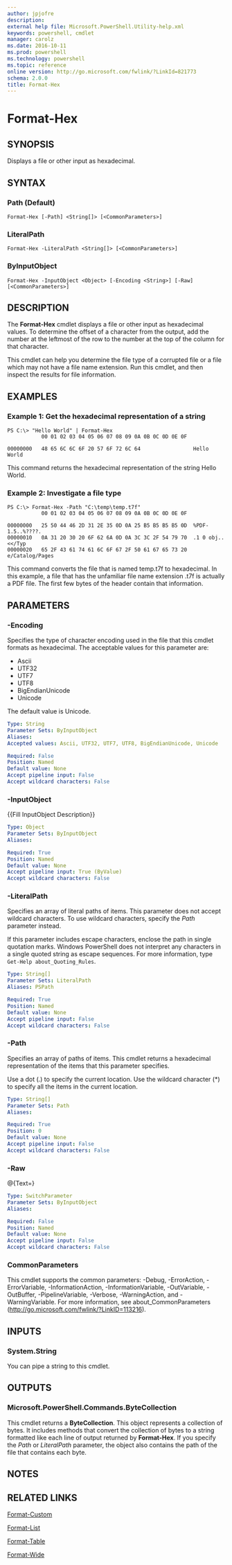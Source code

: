 ```yaml
---
author: jpjofre
description: 
external help file: Microsoft.PowerShell.Utility-help.xml
keywords: powershell, cmdlet
manager: carolz
ms.date: 2016-10-11
ms.prod: powershell
ms.technology: powershell
ms.topic: reference
online version: http://go.microsoft.com/fwlink/?LinkId=821773
schema: 2.0.0
title: Format-Hex
---
```


# Format-Hex

## SYNOPSIS
Displays a file or other input as hexadecimal.

## SYNTAX

### Path (Default)
```
Format-Hex [-Path] <String[]> [<CommonParameters>]
```

### LiteralPath
```
Format-Hex -LiteralPath <String[]> [<CommonParameters>]
```

### ByInputObject
```
Format-Hex -InputObject <Object> [-Encoding <String>] [-Raw] [<CommonParameters>]
```

## DESCRIPTION
The **Format-Hex** cmdlet displays a file or other input as hexadecimal values.
To determine the offset of a character from the output, add the number at the leftmost of the row to the number at the top of the column for that character.

This cmdlet can help you determine the file type of a corrupted file or a file which may not have a file name extension.
Run this cmdlet, and then inspect the results for file information.

## EXAMPLES

### Example 1: Get the hexadecimal representation of a string
```
PS C:\> "Hello World" | Format-Hex
           00 01 02 03 04 05 06 07 08 09 0A 0B 0C 0D 0E 0F

00000000   48 65 6C 6C 6F 20 57 6F 72 6C 64                 Hello World
```

This command returns the hexadecimal representation of the string Hello World.

### Example 2: Investigate a file type
```
PS C:\> Format-Hex -Path "C:\temp\temp.t7f"
           00 01 02 03 04 05 06 07 08 09 0A 0B 0C 0D 0E 0F

00000000   25 50 44 46 2D 31 2E 35 0D 0A 25 B5 B5 B5 B5 0D  %PDF-1.5..%????. 
00000010   0A 31 20 30 20 6F 62 6A 0D 0A 3C 3C 2F 54 79 70  .1 0 obj..<</Typ
00000020   65 2F 43 61 74 61 6C 6F 67 2F 50 61 67 65 73 20  e/Catalog/Pages
```

This command converts the file that is named temp.t7f to hexadecimal.
In this example, a file that has the unfamiliar file name extension .t7f is actually a PDF file.
The first few bytes of the header contain that information.

## PARAMETERS

### -Encoding
Specifies the type of character encoding used in the file that this cmdlet formats as hexadecimal.
The acceptable values for this parameter are:

- Ascii 
- UTF32 
- UTF7 
- UTF8 
- BigEndianUnicode 
- Unicode

The default value is Unicode.

```yaml
Type: String
Parameter Sets: ByInputObject
Aliases: 
Accepted values: Ascii, UTF32, UTF7, UTF8, BigEndianUnicode, Unicode

Required: False
Position: Named
Default value: None
Accept pipeline input: False
Accept wildcard characters: False
```

### -InputObject
{{Fill InputObject Description}}

```yaml
Type: Object
Parameter Sets: ByInputObject
Aliases: 

Required: True
Position: Named
Default value: None
Accept pipeline input: True (ByValue)
Accept wildcard characters: False
```

### -LiteralPath
Specifies an array of literal paths of items.
This parameter does not accept wildcard characters.
To use wildcard characters, specify the *Path* parameter instead.

If this parameter includes escape characters, enclose the path in single quotation marks.
Windows PowerShell does not interpret any characters in a single quoted string as escape sequences.
For more information, type `Get-Help about_Quoting_Rules`.

```yaml
Type: String[]
Parameter Sets: LiteralPath
Aliases: PSPath

Required: True
Position: Named
Default value: None
Accept pipeline input: False
Accept wildcard characters: False
```

### -Path
Specifies an array of paths of items.
This cmdlet returns a hexadecimal representation of the items that this parameter specifies.

Use a dot (.) to specify the current location.
Use the wildcard character (*) to specify all the items in the current location.

```yaml
Type: String[]
Parameter Sets: Path
Aliases: 

Required: True
Position: 0
Default value: None
Accept pipeline input: False
Accept wildcard characters: False
```

### -Raw
@{Text=}

```yaml
Type: SwitchParameter
Parameter Sets: ByInputObject
Aliases: 

Required: False
Position: Named
Default value: None
Accept pipeline input: False
Accept wildcard characters: False
```

### CommonParameters
This cmdlet supports the common parameters: -Debug, -ErrorAction, -ErrorVariable, -InformationAction, -InformationVariable, -OutVariable, -OutBuffer, -PipelineVariable, -Verbose, -WarningAction, and -WarningVariable. For more information, see about_CommonParameters (http://go.microsoft.com/fwlink/?LinkID=113216).

## INPUTS

### System.String
You can pipe a string to this cmdlet.

## OUTPUTS

### Microsoft.PowerShell.Commands.ByteCollection
This cmdlet returns a **ByteCollection**.
This object represents a collection of bytes.
It includes methods that convert the collection of bytes to a string formatted like each line of output returned by **Format-Hex**.
If you specify the *Path* or *LiteralPath* parameter, the object also contains the path of the file that contains each byte.

## NOTES

## RELATED LINKS

[Format-Custom](Format-Custom.md)

[Format-List](Format-List.md)

[Format-Table](Format-Table.md)

[Format-Wide](Format-Wide.md)

